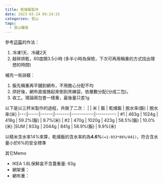 ```yaml
---
title: 乾燥飯製作
date: 2023-03-24 09:24:25
categories: 登山
tags:
  - 登山糧食
---
```


參考[這篇][1]的作法：
1. 冷凍1天、冷藏2天
2. 敲碎烘乾，60度開3.5小時 (多半小時為保險，下次可再用稱重的方式找出理想的時間)

補充一些訣竅：
1. 飯先稱重再平舖到網布，不用擔心分配不均
2. 烘好後，網布直接捲起來倒到夾練袋，依層數分配(分成二包)。
3. 收工。理論兩包會一樣重，最後量只差1g

以下是以三杯米製作的過程，共做了二次：
|    |  米  |   飯  | 乾燥飯 | 脫水率(飯) | 脫水率(米)
|---:|-----:|------:|-------:|-----------:|----------:
| #1 | 463g | 1024g | 418g   | 59.2%(飯)  |  9.7%(米)
| #2 | 470g | 1020g | 423g   | 58.5%(飯)  | 10.0%(米)
|SUM | 933g | 2044g | 841g   | 58.9%(飯)  |  9.9%(米)

以精米含水率14%來算，乾燥飯的含水率約為**4.6%**`(=1-933*86%/841)`，符合含水量小於6%的安全標準


其它Memo
- IKEA 1.8L保鮮盒不含蓋重量: 63g
- 網架重：
- 網布重：


[1]: https://trekntrip.info/rice/
